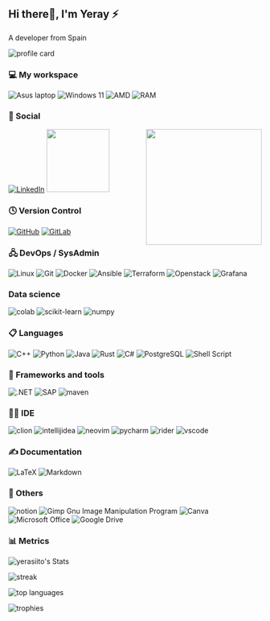 <h2><strong>Hi there👋, I'm Yeray ⚡</strong></h2>

A developer from Spain

![profile card](https://github-profile-summary-cards.vercel.app/api/cards/profile-details?username=yerasiito&theme=tokyonight)

### 💻 My workspace
![Asus laptop](https://img.shields.io/badge/asus%20laptop-000000?style=for-the-badge&logo=asus&logoColor=white)
![Windows 11](https://img.shields.io/badge/Dual_boot-Windows_11/Arch_Linux-%230079d5.svg?style=for-the-badge&logo=Windows%2011&logoColor=white)
![AMD](https://img.shields.io/badge/AMD-%20Ryzen_7_3700U-ED1C24?style=for-the-badge&logo=amd&logoColor=white)
![RAM](https://img.shields.io/badge/RAM-12GB-%230071C5.svg?&style=for-the-badge&logoColor=white)

### 💬 Social
<img align='right' src="https://i.giphy.com/media/v1.Y2lkPTc5MGI3NjExNm00ZzYwZ3lic2l4a2p0NGxvMHAycGhkZms4MXcyODJnNnBmbmVpZyZlcD12MV9pbnRlcm5hbF9naWZfYnlfaWQmY3Q9Zw/bGgsc5mWoryfgKBx1u/giphy.gif" width="230">

[![LinkedIn](https://img.shields.io/badge/linkedin-%230077B5.svg?style=for-the-badge&logo=linkedin&logoColor=white)](https://www.linkedin.com/in/yerasiito/)
<a href="https://www.buymeacoffee.com/yerasiito"><img src="https://cdn.buymeacoffee.com/buttons/v2/default-red.png" width="125" ></a>

### 🕓 Version Control
[![GitHub](https://img.shields.io/badge/github-%23121011.svg?style=for-the-badge&logo=github&logoColor=white)](https://github.com/yerasiito/)
[![GitLab](https://img.shields.io/badge/gitlab-%23181717.svg?style=for-the-badge&logo=gitlab&logoColor=white)](https://code.fbi.h-da.de/yeray.lopezramirez)

### 🖧 DevOps / SysAdmin
![Linux](https://img.shields.io/badge/Linux-FCC624?style=for-the-badge&logo=linux&logoColor=black)
![Git](https://img.shields.io/badge/git-%23F05033.svg?style=for-the-badge&logo=git&logoColor=white)
![Docker](https://img.shields.io/badge/docker-%230db7ed.svg?style=for-the-badge&logo=docker&logoColor=white)
![Ansible](https://img.shields.io/badge/ansible-%231A1918.svg?style=for-the-badge&logo=ansible&logoColor=white)
![Terraform](https://img.shields.io/badge/terraform-%235835CC.svg?style=for-the-badge&logo=terraform&logoColor=white)
![Openstack](https://img.shields.io/badge/Openstack-D50C2D?style=for-the-badge&logo=openstack&logoColor=white)
![Grafana](https://img.shields.io/badge/grafana-%23F46800.svg?style=for-the-badge&logo=grafana&logoColor=white)

### Data science
![colab](https://img.shields.io/badge/Colab-F9AB00?style=for-the-badge&logo=googlecolab&color=525252)
![scikit-learn](https://img.shields.io/badge/scikit_learn-F7931E?style=for-the-badge&logo=scikit-learn&logoColor=white)
![numpy](https://img.shields.io/badge/Numpy-777BB4?style=for-the-badge&logo=numpy&logoColor=white)

### 📋 Languages
![C++](https://img.shields.io/badge/c++-%2300599C.svg?style=for-the-badge&logo=c%2B%2B&logoColor=white)
![Python](https://img.shields.io/badge/python-3670A0?style=for-the-badge&logo=python&logoColor=ffdd54)
![Java](https://img.shields.io/badge/java-%23ED8B00.svg?style=for-the-badge&logo=openjdk&logoColor=white)
![Rust](https://img.shields.io/badge/Rust-000000?style=for-the-badge&logo=rust&logoColor=white)
![C#](https://img.shields.io/badge/c%23-%23239120.svg?style=for-the-badge&logo=csharp&logoColor=white)
![PostgreSQL](https://img.shields.io/badge/postgres-%23316192.svg?style=for-the-badge&logo=postgresql&logoColor=white)
![Shell Script](https://img.shields.io/badge/shell_script-%23121011.svg?style=for-the-badge&logo=gnu-bash&logoColor=white)

### 🚀 Frameworks and tools
![.NET](https://img.shields.io/badge/.NET-512BD4?style=for-the-badge&logo=dotnet&logoColor=white)
![SAP](https://img.shields.io/badge/SAP-0FAAFF?style=for-the-badge&logo=sap&logoColor=white)
![maven](https://img.shields.io/badge/apache_maven-C71A36?style=for-the-badge&logo=apachemaven&logoColor=white)
### 👩‍💻 IDE
![clion](https://img.shields.io/badge/CLion-000000?style=for-the-badge&logo=clion&logoColor=white)
![intellijidea](https://img.shields.io/badge/IntelliJ_IDEA-000000.svg?style=for-the-badge&logo=intellij-idea&logoColor=white)
![neovim](https://img.shields.io/badge/NeoVim-%2357A143.svg?&style=for-the-badge&logo=neovim&logoColor=white)
![pycharm](https://img.shields.io/badge/PyCharm-000000.svg?&style=for-the-badge&logo=PyCharm&logoColor=white)
![rider](https://img.shields.io/badge/Rider-000000?style=for-the-badge&logo=Rider&logoColor=white)
![vscode](https://img.shields.io/badge/VSCode-0078D4?style=for-the-badge&logo=visual%20studio%20code&logoColor=white)

### ✍️ Documentation
![LaTeX](https://img.shields.io/badge/latex-%23008080.svg?style=for-the-badge&logo=latex&logoColor=white)
![Markdown](https://img.shields.io/badge/markdown-%23000000.svg?style=for-the-badge&logo=markdown&logoColor=white)
### 🥅 Others
![notion](https://img.shields.io/badge/Notion-000000?style=for-the-badge&logo=notion&logoColor=white)
![Gimp Gnu Image Manipulation Program](https://img.shields.io/badge/Gimp-657D8B?style=for-the-badge&logo=gimp&logoColor=FFFFFF)
![Canva](https://img.shields.io/badge/Canva-%2300C4CC.svg?style=for-the-badge&logo=Canva&logoColor=white)
![Microsoft Office](https://img.shields.io/badge/Microsoft_Office-D83B01?style=for-the-badge&logo=microsoft-office&logoColor=white)
![Google Drive](https://img.shields.io/badge/Google%20Drive-4285F4?style=for-the-badge&logo=googledrive&logoColor=white)

### 📊 Metrics
![yerasiito's Stats](https://github-readme-stats.vercel.app/api?username=yerasiito&theme=vue-dark&show_icons=true&hide_border=true&count_private=true)

![streak](https://github-readme-streak-stats.herokuapp.com/?user=yerasiito&theme=vue-dark&show_icons=true&hide_border=true)

![top languages](https://github-readme-stats.vercel.app/api/top-langs/?username=yerasiito&theme=vue-dark&show_icons=true&hide_border=true)

![trophies](https://github-profile-trophy.vercel.app/?username=yerasiito&theme=vue-dark&show_icons=true&hide_border=true)